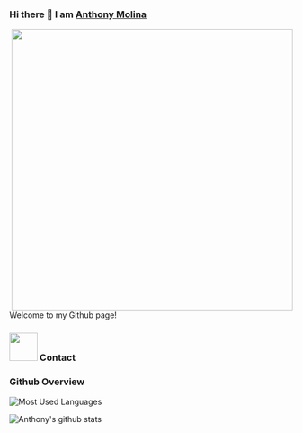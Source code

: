 ### Hi there 👋 I am [Anthony Molina](https://tony21019.github.io)

<img src="https://github.com/tony21019/tony21019/blob/main/logo.png" height="500" width="500" align="right"></img>

Welcome to my Github page!

### <img src="https://github.com/tony21019/tony21019/blob/main/resources/bongocat.gif" width="50px" /> Contact

### Github Overview
![Most Used Languages](https://github-readme-stats.vercel.app/api/top-langs/?username=tony21019&theme=radical)

![Anthony's github stats](https://github-readme-stats.vercel.app/api?username=tony21019&count_private=true&show_icons=true&theme=radical&include_all_commits=true)

<!--
**tony21019/tony21019** is a ✨ _special_ ✨ repository because its `README.md` (this file) appears on your GitHub profile.

Here are some ideas to get you started:

- 🔭 I’m currently working on ...
- 🌱 I’m currently learning ...
- 👯 I’m looking to collaborate on ...
- 🤔 I’m looking for help with ...
- 💬 Ask me about ...
- 📫 How to reach me: ...
- 😄 Pronouns: ...
- ⚡ Fun fact: ...
-->
